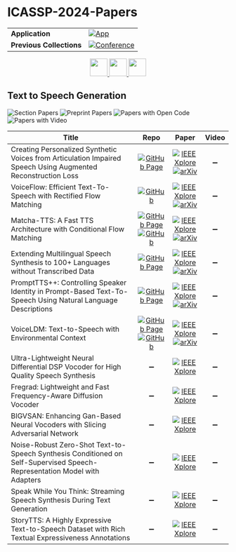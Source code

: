 # ICASSP-2024-Papers

<table>
    <tr>
        <td><strong>Application</strong></td>
        <td>
            <a href="https://huggingface.co/spaces/DmitryRyumin/NewEraAI-Papers" style="float:left;">
                <img src="https://img.shields.io/badge/🤗-NewEraAI--Papers-FFD21F.svg" alt="App" />
            </a>
        </td>
    </tr>
    <tr>
        <td><strong>Previous Collections</strong></td>
        <td>
            <a href="https://github.com/DmitryRyumin/ICASSP-2023-24-Papers/blob/main/README_2023.md">
                <img src="http://img.shields.io/badge/ICASSP-2023-0073AE.svg" alt="Conference">
            </a>
        </td>
    </tr>
</table>

<div align="center">
    <a href="https://github.com/DmitryRyumin/ICASSP-2023-24-Papers/blob/main/sections/2024/main/BISP-P5.md">
        <img src="https://cdn.jsdelivr.net/gh/DmitryRyumin/NewEraAI-Papers@main/images/left.svg" width="40" alt="" />
    </a>
    <a href="https://github.com/DmitryRyumin/ICASSP-2023-24-Papers/">
        <img src="https://cdn.jsdelivr.net/gh/DmitryRyumin/NewEraAI-Papers@main/images/home.svg" width="40" alt="" />
    </a>
    <a href="https://github.com/DmitryRyumin/ICASSP-2023-24-Papers/blob/main/sections/2024/main/AASP-L4.md">
        <img src="https://cdn.jsdelivr.net/gh/DmitryRyumin/NewEraAI-Papers@main/images/right.svg" width="40" alt="" />
    </a>
</div>

## Text to Speech Generation

![Section Papers](https://img.shields.io/badge/Section%20Papers-soon-42BA16) ![Preprint Papers](https://img.shields.io/badge/Preprint%20Papers-soon-b31b1b) ![Papers with Open Code](https://img.shields.io/badge/Papers%20with%20Open%20Code-soon-1D7FBF) ![Papers with Video](https://img.shields.io/badge/Papers%20with%20Video-0-FF0000)

| **Title** | **Repo** | **Paper** | **Video** |
|-----------|:--------:|:---------:|:---------:|
| Creating Personalized Synthetic Voices from Articulation Impaired Speech Using Augmented Reconstruction Loss | [![GitHub Page](https://img.shields.io/badge/GitHub-Page-159957.svg)](https://myspeechproject.github.io/ArticulationRepair/) | [![IEEE Xplore](https://img.shields.io/badge/IEEE-10446886-E4A42C.svg)](https://ieeexplore.ieee.org/document/10446886) <br /> [![arXiv](https://img.shields.io/badge/arXiv-2401.03816-b31b1b.svg)](https://arxiv.org/abs/2401.03816) | :heavy_minus_sign: |
| VoiceFlow: Efficient Text-To-Speech with Rectified Flow Matching | [![GitHub](https://img.shields.io/github/stars/X-LANCE/VoiceFlow-TTS?style=flat)](https://github.com/X-LANCE/VoiceFlow-TTS) | [![IEEE Xplore](https://img.shields.io/badge/IEEE-10445948-E4A42C.svg)](https://ieeexplore.ieee.org/document/10445948) <br /> [![arXiv](https://img.shields.io/badge/arXiv-2309.05027-b31b1b.svg)](https://arxiv.org/abs/2309.05027) | :heavy_minus_sign: |
| Matcha-TTS: A Fast TTS Architecture with Conditional Flow Matching | [![GitHub Page](https://img.shields.io/badge/GitHub-Page-159957.svg)](https://shivammehta25.github.io/Matcha-TTS/) <br /> [![GitHub](https://img.shields.io/github/stars/shivammehta25/Matcha-TTS?style=flat)](https://github.com/shivammehta25/Matcha-TTS) | [![IEEE Xplore](https://img.shields.io/badge/IEEE-10448291-E4A42C.svg)](https://ieeexplore.ieee.org/document/10448291) <br /> [![arXiv](https://img.shields.io/badge/arXiv-2309.03199-b31b1b.svg)](https://arxiv.org/abs/2309.03199) | :heavy_minus_sign: |
| Extending Multilingual Speech Synthesis to 100+ Languages without Transcribed Data | [![GitHub Page](https://img.shields.io/badge/GitHub-Page-159957.svg)](https://google.github.io/tacotron/publications/extending_tts/) | [![IEEE Xplore](https://img.shields.io/badge/IEEE-10448074-E4A42C.svg)](https://ieeexplore.ieee.org/document/10448074) <br /> [![arXiv](https://img.shields.io/badge/arXiv-2402.18932-b31b1b.svg)](https://arxiv.org/abs/2402.18932) | :heavy_minus_sign: |
| PromptTTS++: Controlling Speaker Identity in Prompt-Based Text-To-Speech Using Natural Language Descriptions | [![GitHub Page](https://img.shields.io/badge/GitHub-Page-159957.svg)](https://reppy4620.github.io/demo.promptttspp/) | [![IEEE Xplore](https://img.shields.io/badge/IEEE-10448173-E4A42C.svg)](https://ieeexplore.ieee.org/document/10448173) <br /> [![arXiv](https://img.shields.io/badge/arXiv-2309.08140-b31b1b.svg)](https://arxiv.org/abs/2309.08140) | :heavy_minus_sign: |
| VoiceLDM: Text-to-Speech with Environmental Context | [![GitHub Page](https://img.shields.io/badge/GitHub-Page-159957.svg)](https://voiceldm.github.io/) <br /> [![GitHub](https://img.shields.io/github/stars/glory20h/VoiceLDM?style=flat)](https://github.com/glory20h/VoiceLDM) | [![IEEE Xplore](https://img.shields.io/badge/IEEE-10448268-E4A42C.svg)](https://ieeexplore.ieee.org/document/10448268) <br /> [![arXiv](https://img.shields.io/badge/arXiv-2309.13664-b31b1b.svg)](https://arxiv.org/abs/2309.13664) | :heavy_minus_sign: |
| Ultra-Lightweight Neural Differential DSP Vocoder for High Quality Speech Synthesis | :heavy_minus_sign: | [![IEEE Xplore](https://img.shields.io/badge/IEEE-10447948-E4A42C.svg)](https://ieeexplore.ieee.org/document/10447948) | :heavy_minus_sign: |
| Fregrad: Lightweight and Fast Frequency-Aware Diffusion Vocoder | :heavy_minus_sign: | [![IEEE Xplore](https://img.shields.io/badge/IEEE-10447251-E4A42C.svg)](https://ieeexplore.ieee.org/document/10447251) | :heavy_minus_sign: |
| BIGVSAN: Enhancing Gan-Based Neural Vocoders with Slicing Adversarial Network | :heavy_minus_sign: | [![IEEE Xplore](https://img.shields.io/badge/IEEE-10446121-E4A42C.svg)](https://ieeexplore.ieee.org/document/10446121) | :heavy_minus_sign: |
| Noise-Robust Zero-Shot Text-to-Speech Synthesis Conditioned on Self-Supervised Speech-Representation Model with Adapters | :heavy_minus_sign: | [![IEEE Xplore](https://img.shields.io/badge/IEEE-10447809-E4A42C.svg)](https://ieeexplore.ieee.org/document/10447809) | :heavy_minus_sign: |
| Speak While You Think: Streaming Speech Synthesis During Text Generation | :heavy_minus_sign: | [![IEEE Xplore](https://img.shields.io/badge/IEEE-10446214-E4A42C.svg)](https://ieeexplore.ieee.org/document/10446214) | :heavy_minus_sign: |
| StoryTTS: A Highly Expressive Text-to-Speech Dataset with Rich Textual Expressiveness Annotations | :heavy_minus_sign: | [![IEEE Xplore](https://img.shields.io/badge/IEEE-10446023-E4A42C.svg)](https://ieeexplore.ieee.org/document/10446023) | :heavy_minus_sign: |